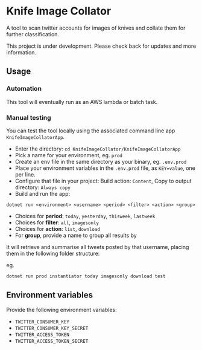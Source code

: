 # Knife Image Collator

A tool to scan twitter accounts for images of knives and collate them for further classification.

This project is under development. Please check back for updates and more information.

## Usage

### Automation

This tool will eventually run as an AWS lambda or batch task.

### Manual testing

You can test the tool locally using the associated command line app `KnifeImageCollatorApp`.

* Enter the directory: `cd KnifeImageCollator/KnifeImageCollatorApp`
* Pick a name for your environment, eg. `prod`
* Create an env file in the same directory as your binary, eg. `.env.prod`
* Place your environment variables in the `.env.prod` file, as `KEY=value`, one per line.
* Configure that file in your project: Build action: `Content`, Copy to output directory: `Always copy`
* Build and run the app:

```
dotnet run <environment> <username> <period> <filter> <action> <group>
```

* Choices for **period**: `today`, `yesterday`, `thisweek`, `lastweek`
* Choices for **filter**: `all`, `imagesonly`
* Choices for **action**: `list`, `download`
* For **group**, provide a name to group all results by

It will retrieve and summarise all tweets posted by that username, placing them in the following folder structure:




eg.

```bash
dotnet run prod instantiator today imagesonly download test
```

## Environment variables

Provide the following environment variables:

* `TWITTER_CONSUMER_KEY`
* `TWITTER_CONSUMER_KEY_SECRET`
* `TWITTER_ACCESS_TOKEN`
* `TWITTER_ACCESS_TOKEN_SECRET`
